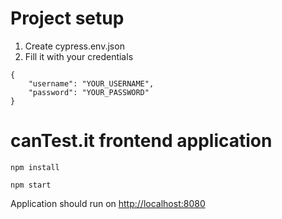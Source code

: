 # Project setup

1. Create cypress.env.json
2. Fill it with your credentials

```commandline
{
    "username": "YOUR_USERNAME",
    "password": "YOUR_PASSWORD"
}
```

# canTest.it frontend application

`npm install`

`npm start`

Application should run on [http://localhost:8080](http://localhost:8080)